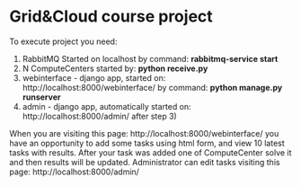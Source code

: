 # Grid&Cloud course project

To execute project you need:
1) RabbitMQ Started on localhost by command: <b>rabbitmq-service start</b>
2) N ComputeCenters started by: <b>python receive.py</b>
3) webinterface - django app, started on: http://localhost:8000/webinterface/ by command: <b>python manage.py runserver</b>
4) admin - django app, automatically started on: http://localhost:8000/admin/ after step 3)

When you are visiting this page: http://localhost:8000/webinterface/
you have an opportunity to add some tasks using html form, and view 10 latest tasks with results.
After your task was added one of ComputeCenter solve it and then results will be updated.
Administrator can edit tasks visiting this page: http://localhost:8000/admin/
